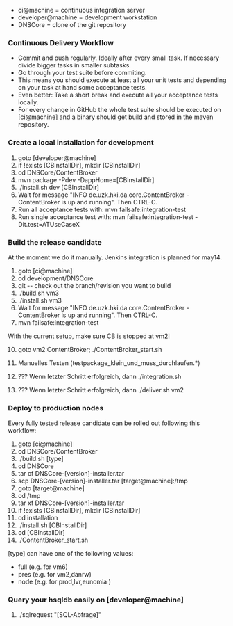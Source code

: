 * ci@machine = continuous integration server
* developer@machine = development workstation
* DNSCore = clone of the git repository

### Continuous Delivery Workflow

* Commit and push regularly. Ideally after every small task. If necessary divide bigger tasks in smaller subtasks.
* Go through your test suite before commiting.
* This means you should execute at least all your unit tests and depending on your task at hand some acceptance tests.
* Even better: Take a short break and execute all your acceptance tests locally.
* For every change in GitHub the whole test suite should be executed on [ci@machine] and a binary should get build and stored in the maven repository.

### Create a local installation for development

1. goto [developer@machine]
1. if !exists [CBInstallDir], mkdir [CBInstallDir]
1. cd DNSCore/ContentBroker
2. mvn package -Pdev -DappHome=[CBInstallDir]
3. ./install.sh dev [CBInstallDir]
5. Wait for message "INFO  de.uzk.hki.da.core.ContentBroker - ContentBroker is up and running". Then CTRL-C.
6. Run all acceptance tests with: mvn failsafe:integration-test
7. Run single acceptance test with: mvn failsafe:integration-test -Dit.test=ATUseCaseX

### Build the release candidate
At the moment we do it manually. Jenkins integration is planned for may14.

1. goto [ci@machine]
1. cd development/DNSCore
2. git -- check out the branch/revision you want to build
3. ./build.sh vm3
4. ./install.sh vm3
5. Wait for message "INFO  de.uzk.hki.da.core.ContentBroker - ContentBroker is up and running". Then CTRL-C.
6. mvn failsafe:integration-test

With the current setup, make sure CB is stopped at vm2!

10. goto vm2:ContentBroker; ./ContentBroker_start.sh
11. Manuelles Testen (testpackage_klein_und_muss_durchlaufen.*)

3. ??? Wenn letzter Schritt erfolgreich, dann ./integration.sh
9. ??? Wenn letzter Schritt erfolgreich, dann ./deliver.sh vm2

### Deploy to production nodes
Every fully tested release candidate can be rolled out following this workflow:

1. goto [ci@machine]
1. cd DNSCore/ContentBroker
1. ./build.sh [type]
1. cd DNSCore
1. tar cf DNSCore-[version]-installer.tar
1. scp DNSCore-[version]-installer.tar [target@machine]:/tmp
1. goto [target@machine]
1. cd /tmp
1. tar xf DNSCore-[version]-installer.tar
1. if !exists [CBInstallDir], mkdir [CBInstallDir]
1. cd installation
1. ./install.sh [CBInstallDir]
1. cd [CBInstallDir]
1. ./ContentBroker_start.sh

[type] can have one of the following values:

* full (e.g. for vm6)
* pres (e.g. for vm2,danrw)
* node (e.g. for prod,lvr,eunomia )


### Query your hsqldb easily on [developer@machine]
1. ./sqlrequest "[SQL-Abfrage]"


